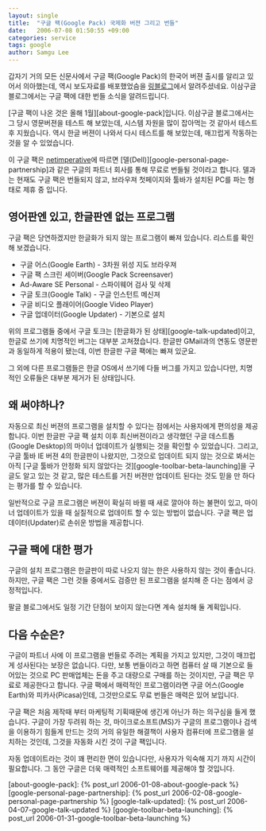 ```yaml
---
layout: single
title:  "구글 팩(Google Pack) 국제화 버젼 그리고 번들"
date:   2006-07-08 01:50:55 +09:00
categories: service
tags: google
author: Samgu Lee
---
```

갑자기 거의 모든 신문사에서 구글 팩(Google Pack)의 한국어 버젼 출시를 알리고 있어서 의아했는데, 역시 보도자료를 배포했었슴을 [링블로그](http://www.ringblog.net/tt/422)에서 알려주셨네요. 이삼구글 블로그에서는 구글 팩에 대한 번들 소식을 알려드립니다.

[구글 팩이 나온 것은 올해 1월][about-google-pack]입니다. 이삼구글 블로그에서는 그 당시 영문버젼을 테스트 해 보았는데, 시스템 자원을 많이 잡아먹는 것 같아서 테스트 후 지웠습니다. 역시 한글 버젼이 나와서 다시 테스트를 해 보았는데, 매끄럽게 작동하는 것을 알 수 있었습니다.

이 구글 팩은 [netimperative](http://www.netimperative.com/2006/07/03/Googlepack/view)에 따르면 [델(Dell)][google-personal-page-partnership]과 같은 구글의 파트너 회사를 통해 무료로 번들될 것이라고 합니다. 델과는 현재도 구글 팩은 번들되지 않고, 브라우져 첫페이지와 툴바가 설치된 PC를 파는 형태로 제휴 중 입니다.

## 영어판엔 있고, 한글판엔 없는 프로그램

구글 팩은 당연하겠지만 한글화가 되지 않는 프로그램이 빠져 있습니다. 리스트를 확인해 보겠습니다.

- 구글 어스(Google Earth) - 3차원 위성 지도 브라우져
- 구글 팩 스크린 세이버(Google Pack Screensaver)
- Ad-Aware SE Personal - 스파이웨어 검사 및 삭제
- 구글 토크(Google Talk) - 구글 인스턴트 메신져
- 구글 비디오 플래이어(Google Video Player)
- 구글 업데이터(Google Updater) - 기본으로 설치

위의 프로그램들 중에서 구글 토크는 [한글화가 된 상태][google-talk-updated]이고, 한글로 쓰기에 치명적인 버그는 대부분 고쳐졌습니다. 한글판 GMail과의 연동도 영문판과 동일하게 적용이 됐는데, 이번 한글판 구글 팩에는 빠져 있군요.

그 외에 다른 프로그램들은 한글 OS에서 쓰기에 다들 버그를 가지고 있습니다만, 치명적인 오류들은 대부분 제거가 된 상태입니다.

## 왜 써야하나?

자동으로 최신 버젼의 프로그램을 설치할 수 있다는 점에서는 사용자에게 편의성을 제공합니다. 이번 한글판 구글 팩 설치 이후 최신버젼이라고 생각했던 구글 데스트톱(Google Desktop)의 마이너 업데이트가 실행되는 것을 확인할 수 있었습니다. 그리고, 구글 툴바 IE 버젼 4의 한글판이 나왔지만, 그것으로 업데이트 되지 않는 것으로 봐서는 아직 [구글 툴바가 안정화 되지 않았다는 것][google-toolbar-beta-launching]을 구글도 알고 있는 것 같고, 많은 테스트를 거친 버젼만 업데이트 된다는 것도 믿을 만 하다는 평가를 할 수 있습니다.

일반적으로 구글 프로그램은 버젼이 확실히 바뀔 때 새로 깔아야 하는 불편이 있고, 마이너 업데이트가 있을 때 실질적으로 업데이트 할 수 있는 방법이 없습니다. 구글 팩은 업데이터(Updater)로 손쉬운 방법을 제공합니다.

## 구글 팩에 대한 평가

구글의 설치 프로그램은 한글판이 따로 나오지 않는 한은 사용하지 않는 것이 좋습니다. 하지만, 구글 팩은 그런 것들 중에서도 검증만 된 프로그램을 설치해 준 다는 점에서 긍정적입니다.

팔글 블로그에서도 일정 기간 단점이 보이지 않는다면 계속 설치해 둘 계획입니다.

## 다음 수순은?

구글이 파트너 사에 이 프로그램을 번들로 주려는 계획을 가지고 있지만, 그것이 매끄럽게 성사된다는 보장은 없습니다. 다만, 보통 번들이라고 하면 컴퓨터 살 때 기본으로 들어있는 것으로 PC 판매업체는 돈을 주고 대량으로 구매를 하는 것이지만, 구글 팩은 무료로 제공한다고 합니다. 구글 팩에서 매력적인 프로그램이라면 구글 어스(Google Earth)와 피카사(Picasa)인데, 그것만으로도 무료 번들은 매력은 있어 보입니다.

구글 팩은 처음 제작때 부터 마케팅적 기획때문에 생긴게 아닌가 하는 의구심을 들게 했습니다. 구글이 가장 두려워 하는 것, 마이크로소프트(MS)가 구글의 프로그램이나 검색을 이용하기 힘들게 만드는 것의 거의 유일한 해결책이 사용자 컴퓨터에 프로그램을 설치하는 것인데, 그것을 자동화 시킨 것이 구글 팩입니다.

자동 업데이트라는 것이 꽤 편리한 면이 있습니다만, 사용자가 익숙해 지기 까지 시간이 필요합니다. 그 동안 구글은 더욱 매력적인 소프트웨어를 제공해야 할 것입니다.

[about-google-pack]: {% post_url 2006-01-08-about-google-pack %}
[google-personal-page-partnership]: {% post_url 2006-02-08-google-personal-page-partnership %}
[google-talk-updated]: {% post_url 2006-04-07-google-talk-updated %}
[google-toolbar-beta-launching]: {% post_url 2006-01-31-google-toolbar-beta-launching %}
